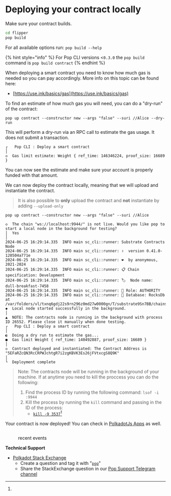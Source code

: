 # Deploying your contract locally

Make sure your contract builds.

```sh
cd flipper
pop build
```

For all available options run: `pop build --help`

{% hint style="info" %}
For Pop CLI versions <`0.3.0` the `pop build` command is `pop build contract`
{% endhint %}

When deploying a smart contract you need to know how much gas is needed so you can pay accordingly. More info on this topic can be found here:

* [https://use.ink/basics/gas](https://use.ink/basics/gas)

To find an estimate of how much gas you will need, you can do a "dry-run" of the contract:

```
pop up contract --constructor new --args "false" --suri //Alice --dry-run
```

This will perform a dry-run via an RPC call to estimate the gas usage. It does not submit a transaction.

```
┌   Pop CLI : Deploy a smart contract
│
◇  Gas limit estimate: Weight { ref_time: 146346224, proof_size: 16689 }
```

You can now see the estimate and make sure your account is properly funded with that amount.

We can now deploy the contract locally, meaning that we will upload and instantiate the contract.

> It is also possible to **only** upload the contract and **not** instantiate by adding `--upload-only`

```
pop up contract --constructor new --args "false" --suri //Alice

◇  The chain "ws://localhost:9944/" is not live. Would you like pop to start a local node in the background for testing?
│  Yes 
│
2024-06-25 16:29:14.335  INFO main sc_cli::runner: Substrate Contracts Node    
2024-06-25 16:29:14.335  INFO main sc_cli::runner: ✌️  version 0.41.0-120504a771e    
2024-06-25 16:29:14.335  INFO main sc_cli::runner: ❤️  by anonymous, 2021-2024    
2024-06-25 16:29:14.335  INFO main sc_cli::runner: 📋 Chain specification: Development    
2024-06-25 16:29:14.335  INFO main sc_cli::runner: 🏷  Node name: dull-breakfast-7458    
2024-06-25 16:29:14.335  INFO main sc_cli::runner: 👤 Role: AUTHORITY    
2024-06-25 16:29:14.335  INFO main sc_cli::runner: 💾 Database: RocksDb at /var/folders/vl/txnq6gdj22s9rn296z0md27w0000gn/T/substrate9Sn7BB/chains/dev/db/full    
◆  Local node started successfully in the background.
│  
▲  NOTE: The contracts node is running in the background with process ID 26552. Please close it manually when done testing.
┌   Pop CLI : Deploy a smart contract
│
◐  Doing a dry run to estimate the gas...                                                                                                                                   ●  Gas limit Weight { ref_time: 140492887, proof_size: 16689 }
│  
◇  Contract deployed and instantiated: The Contract Address is "5EFaRZcQN3RcCRPWJchtgR7i2zgKBVK3Es26jFVtxcgS8Q9K"
│
└  Deployment complete
```

> Note: The contracts node will be running in the background of your machine. If at anytime you need to kill the proccess you can do the following:
>
> 1. Find the process ID by running the following command: `lsof -i :9944`
> 2. Kill the process by running the `kill` command and passing in the ID of the process:
>    * [`kill -9 3537`](#user-content-fn-1)[^1]

Your contract is now deployed! You can check in [PolkadotJs Apps](https://polkadot.js.org/apps/) as well.

<figure><img src="../.gitbook/assets/Screenshot 2024-05-09 at 7.31.17 PM.png" alt=""><figcaption><p>recent events</p></figcaption></figure>

**Technical Support**

* [Polkadot Stack Exchange](https://polkadot.stackexchange.com/)
  * Create a question and tag it with "[`pop`](https://substrate.stackexchange.com/tags/pop/info)"
  * Share the StackExchange question in our [Pop Support Telegram channel](https://t.me/pop\_support)

[^1]: 
